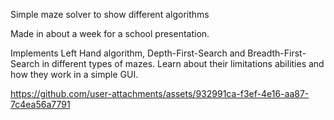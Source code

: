 Simple maze solver to show different algorithms 

Made in about a week for a school presentation.

Implements Left Hand algorithm, Depth-First-Search and Breadth-First-Search in different types of mazes.
Learn about their limitations abilities and how they work in a simple GUI.


https://github.com/user-attachments/assets/932991ca-f3ef-4e16-aa87-7c4ea56a7791

